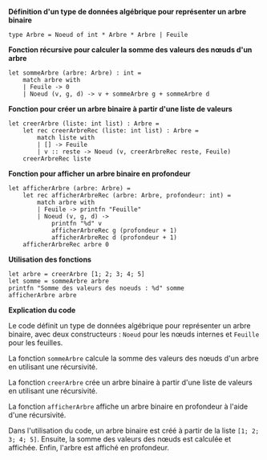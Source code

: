 **Définition d'un type de données algébrique pour représenter un arbre binaire**

```f#
type Arbre = Noeud of int * Arbre * Arbre | Feuile
```

**Fonction récursive pour calculer la somme des valeurs des nœuds d'un arbre**

```f#
let sommeArbre (arbre: Arbre) : int =
    match arbre with
    | Feuile -> 0
    | Noeud (v, g, d) -> v + sommeArbre g + sommeArbre d
```

**Fonction pour créer un arbre binaire à partir d'une liste de valeurs**

```f#
let creerArbre (liste: int list) : Arbre =
    let rec creerArbreRec (liste: int list) : Arbre =
        match liste with
        | [] -> Feuile
        | v :: reste -> Noeud (v, creerArbreRec reste, Feuile)
    creerArbreRec liste
```

**Fonction pour afficher un arbre binaire en profondeur**

```f#
let afficherArbre (arbre: Arbre) =
    let rec afficherArbreRec (arbre: Arbre, profondeur: int) =
        match arbre with
        | Feuile -> printfn "Feuille"
        | Noeud (v, g, d) ->
            printfn "%d" v
            afficherArbreRec g (profondeur + 1)
            afficherArbreRec d (profondeur + 1)
    afficherArbreRec arbre 0
```

**Utilisation des fonctions**

```f#
let arbre = creerArbre [1; 2; 3; 4; 5]
let somme = sommeArbre arbre
printfn "Somme des valeurs des noeuds : %d" somme
afficherArbre arbre
```

**Explication du code**

Le code définit un type de données algébrique pour représenter un arbre binaire, avec deux constructeurs : `Noeud` pour les nœuds internes et `Feuille` pour les feuilles.

La fonction `sommeArbre` calcule la somme des valeurs des nœuds d'un arbre en utilisant une récursivité.

La fonction `creerArbre` crée un arbre binaire à partir d'une liste de valeurs en utilisant une récursivité.

La fonction `afficherArbre` affiche un arbre binaire en profondeur à l'aide d'une récursivité.

Dans l'utilisation du code, un arbre binaire est créé à partir de la liste `[1; 2; 3; 4; 5]`. Ensuite, la somme des valeurs des nœuds est calculée et affichée. Enfin, l'arbre est affiché en profondeur.